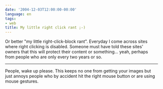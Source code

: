 ```yaml
---
date: '2004-12-03T12:00:00-00:00'
language: en
tags:
- web
title: My little right click rant ;-)
---
```



Or better "my little right-click-block rant". Everyday I come across sites where right clicking is disabled. Someone must have told these sites' owners that this will protect their content or something... yeah, perhaps from people who are only every two years or so.

-------------------------------



People, wake up please. This keeps no one from getting your images but just annoys people who by accident hit the right mouse button or are using mouse gestures.

